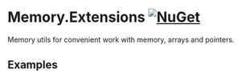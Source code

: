 # Memory.Extensions [![NuGet](https://img.shields.io/nuget/v/Yotic.Memory.Extensions.svg)](https://www.nuget.org/packages/Yotic.Memory.Extensions)

Memory utils for convenient work with memory, arrays and pointers.

<h2>Examples</h2>
